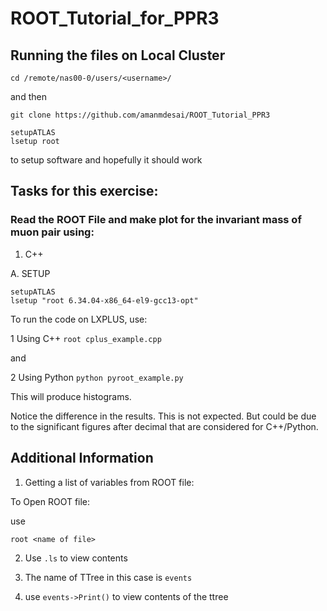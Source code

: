 # ROOT_Tutorial_for_PPR3


## Running the files on Local Cluster

`cd /remote/nas00-0/users/<username>/`

and then 

`git clone https://github.com/amanmdesai/ROOT_Tutorial_PPR3`

```
setupATLAS
lsetup root
```

to setup software and hopefully it should work 



## Tasks for this exercise: 

### Read the ROOT File and make plot for the invariant mass of muon pair using:

1. C++

A. SETUP 

```
setupATLAS
lsetup "root 6.34.04-x86_64-el9-gcc13-opt"
```

To run the code on LXPLUS, use: 

1 Using C++ `root cplus_example.cpp`

and 

2 Using Python `python pyroot_example.py`

This will produce histograms.


Notice the difference in the results. This is not expected. But could be due to the significant figures after decimal that are considered for C++/Python.  


## Additional Information

1. Getting a list of variables from ROOT file:

To Open ROOT file:

use 

`root <name of file>`

2. Use `.ls` to view contents

3. The name of TTree in this case is `events`

4. use `events->Print()` to view contents of the ttree

